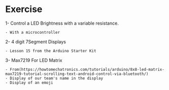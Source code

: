 # Exercise 
 
 
1- Control a LED Brightness with a variable resistance.

	- With a microcontroller


2- 4 digit 7Segment Displays  

	- Lesson 15 from the Arduino Starter Kit


3- Max7219 For LED Matrix

	- From(https://howtomechatronics.com/tutorials/arduino/8x8-led-matrix-max7219-tutorial-scrolling-text-android-control-via-bluetooth/)
	- Display of our team's name in the display
	- Display of an emoji
